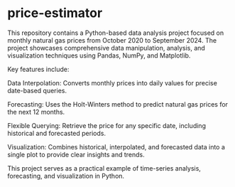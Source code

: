 # price-estimator

This repository contains a Python-based data analysis project focused on monthly natural gas prices from October 2020 to September 2024. The project showcases comprehensive data manipulation, analysis, and visualization techniques using Pandas, NumPy, and Matplotlib.

Key features include:

Data Interpolation: Converts monthly prices into daily values for precise date-based queries.

Forecasting: Uses the Holt-Winters method to predict natural gas prices for the next 12 months.

Flexible Querying: Retrieve the price for any specific date, including historical and forecasted periods.

Visualization: Combines historical, interpolated, and forecasted data into a single plot to provide clear insights and trends.

This project serves as a practical example of time-series analysis, forecasting, and visualization in Python.

